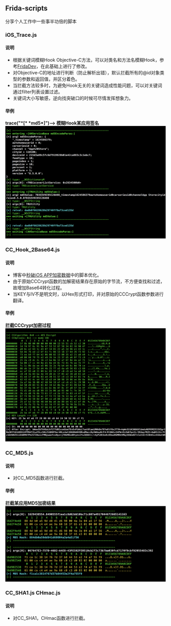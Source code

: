 ## Frida-scripts
分享个人工作中一些事半功倍的脚本
### iOS_Trace.js
#### 说明
* 根据关键词模糊Hook Objective-C方法，可以对类名和方法名模糊Hook，参考[FridaDev](https://github.com/houugen/FridaDev)，在此基础上进行了修改。
* 对Objective-C的地址进行判断（防止解析出错），默认拦截所有的@id对象类型的参数和返回值，并区分着色。
* 当拦截方法较多时，为避免Hook无关的关键词造成性能问题，可以对关键词通过filter列表设置过滤。
* 关键词大小写敏感，逆向找突破口的时候可尽情发挥想象力。
#### 举例
**trace("\*[\* \*md5\*]")--> 模糊Hook某应用签名**
![](./Images/trace_md5.png)

### CC_Hook_2Base64.js
#### 说明
* 博客中[秒破iOS APP加密数据](https://la0s.github.io/2018/12/07/iOS_Crypto/)中的脚本优化。  
* 由于原始CCCrypt函数的加解密结果存在原始的字节流，不方便查找和过滤，故增加Base64转化过程。
* 当KEY与IV不是明文时，以Hex形式打印，并对原始的CCCrypt函数参数进行翻译。
#### 举例
**拦截CCCrypt加密过程**
![](./Images/CC_Hook_2Base64.png)

### CC_MD5.js
#### 说明
* 对CC_MD5函数进行拦截。  
#### 举例
**拦截某应用MD5加密结果**
![](./Images/CC_MD5.png)

### CC_SHA1.js CHmac.js
#### 说明
* 对CC_SHA1，CHmac函数进行拦截。
